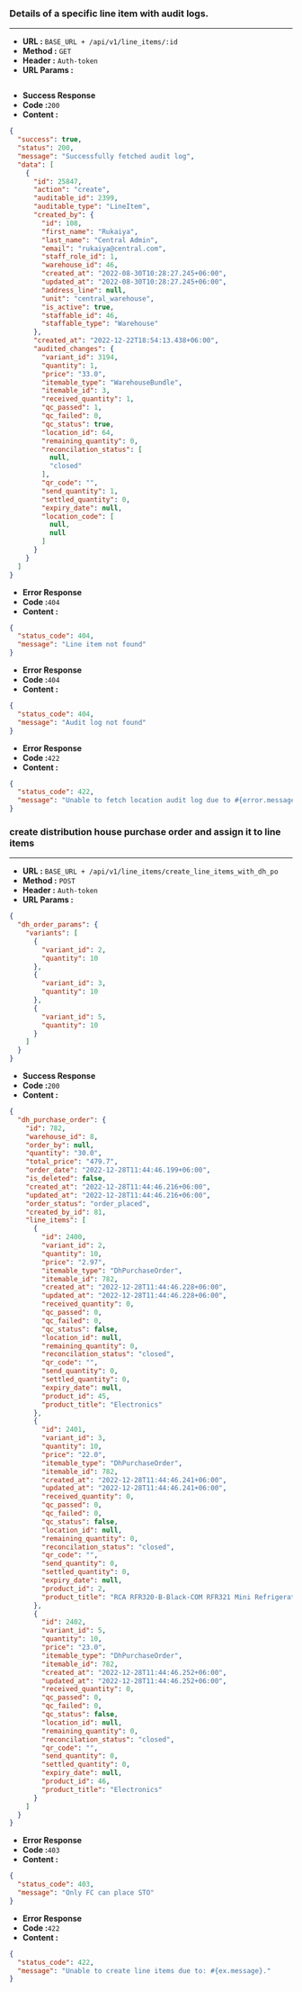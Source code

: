 ### Details of a specific line item with audit logs.
___

* **URL :** `BASE_URL + /api/v1/line_items/:id`
* **Method :** `GET`
* **Header :** `Auth-token`
* **URL Params :**

```json
```
* **Success Response**
* **Code :**`200`
* **Content :**
```json
{
  "success": true,
  "status": 200,
  "message": "Successfully fetched audit log",
  "data": [
    {
      "id": 25847,
      "action": "create",
      "auditable_id": 2399,
      "auditable_type": "LineItem",
      "created_by": {
        "id": 108,
        "first_name": "Rukaiya",
        "last_name": "Central Admin",
        "email": "rukaiya@central.com",
        "staff_role_id": 1,
        "warehouse_id": 46,
        "created_at": "2022-08-30T10:28:27.245+06:00",
        "updated_at": "2022-08-30T10:28:27.245+06:00",
        "address_line": null,
        "unit": "central_warehouse",
        "is_active": true,
        "staffable_id": 46,
        "staffable_type": "Warehouse"
      },
      "created_at": "2022-12-22T18:54:13.438+06:00",
      "audited_changes": {
        "variant_id": 3194,
        "quantity": 1,
        "price": "33.0",
        "itemable_type": "WarehouseBundle",
        "itemable_id": 3,
        "received_quantity": 1,
        "qc_passed": 1,
        "qc_failed": 0,
        "qc_status": true,
        "location_id": 64,
        "remaining_quantity": 0,
        "reconcilation_status": [
          null,
          "closed"
        ],
        "qr_code": "",
        "send_quantity": 1,
        "settled_quantity": 0,
        "expiry_date": null,
        "location_code": [
          null,
          null
        ]
      }
    }
  ]
}
```
* **Error Response**
* **Code :**`404`
* **Content :**
```json
{
  "status_code": 404,
  "message": "Line item not found"
}
```
* **Error Response**
* **Code :**`404`
* **Content :**
```json
{
  "status_code": 404,
  "message": "Audit log not found"
}
```
* **Error Response**
* **Code :**`422`
* **Content :**
```json
{
  "status_code": 422,
  "message": "Unable to fetch location audit log due to #{error.message}"
}
```
### create distribution house purchase order and assign it to line items
___

* **URL :** `BASE_URL + /api/v1/line_items/create_line_items_with_dh_po`
* **Method :** `POST`
* **Header :** `Auth-token`
* **URL Params :**

```json
{
  "dh_order_params": {
    "variants": [
      {
        "variant_id": 2,
        "quantity": 10
      },
      {
        "variant_id": 3,
        "quantity": 10
      },
      {
        "variant_id": 5,
        "quantity": 10
      }
    ]
  }
}
```
* **Success Response**
* **Code :**`200`
* **Content :**
```json
{
  "dh_purchase_order": {
    "id": 782,
    "warehouse_id": 8,
    "order_by": null,
    "quantity": "30.0",
    "total_price": "479.7",
    "order_date": "2022-12-28T11:44:46.199+06:00",
    "is_deleted": false,
    "created_at": "2022-12-28T11:44:46.216+06:00",
    "updated_at": "2022-12-28T11:44:46.216+06:00",
    "order_status": "order_placed",
    "created_by_id": 81,
    "line_items": [
      {
        "id": 2400,
        "variant_id": 2,
        "quantity": 10,
        "price": "2.97",
        "itemable_type": "DhPurchaseOrder",
        "itemable_id": 782,
        "created_at": "2022-12-28T11:44:46.228+06:00",
        "updated_at": "2022-12-28T11:44:46.228+06:00",
        "received_quantity": 0,
        "qc_passed": 0,
        "qc_failed": 0,
        "qc_status": false,
        "location_id": null,
        "remaining_quantity": 0,
        "reconcilation_status": "closed",
        "qr_code": "",
        "send_quantity": 0,
        "settled_quantity": 0,
        "expiry_date": null,
        "product_id": 45,
        "product_title": "Electronics"
      },
      {
        "id": 2401,
        "variant_id": 3,
        "quantity": 10,
        "price": "22.0",
        "itemable_type": "DhPurchaseOrder",
        "itemable_id": 782,
        "created_at": "2022-12-28T11:44:46.241+06:00",
        "updated_at": "2022-12-28T11:44:46.241+06:00",
        "received_quantity": 0,
        "qc_passed": 0,
        "qc_failed": 0,
        "qc_status": false,
        "location_id": null,
        "remaining_quantity": 0,
        "reconcilation_status": "closed",
        "qr_code": "",
        "send_quantity": 0,
        "settled_quantity": 0,
        "expiry_date": null,
        "product_id": 2,
        "product_title": "RCA RFR320-B-Black-COM RFR321 Mini Refrigerator, 3.2 Cu Ft Fridge, Black, CU.FT"
      },
      {
        "id": 2402,
        "variant_id": 5,
        "quantity": 10,
        "price": "23.0",
        "itemable_type": "DhPurchaseOrder",
        "itemable_id": 782,
        "created_at": "2022-12-28T11:44:46.252+06:00",
        "updated_at": "2022-12-28T11:44:46.252+06:00",
        "received_quantity": 0,
        "qc_passed": 0,
        "qc_failed": 0,
        "qc_status": false,
        "location_id": null,
        "remaining_quantity": 0,
        "reconcilation_status": "closed",
        "qr_code": "",
        "send_quantity": 0,
        "settled_quantity": 0,
        "expiry_date": null,
        "product_id": 46,
        "product_title": "Electronics"
      }
    ]
  }
}
```
* **Error Response**
* **Code :**`403`
* **Content :**
```json
{
  "status_code": 403,
  "message": "Only FC can place STO"
}
```
* **Error Response**
* **Code :**`422`
* **Content :**
```json
{
  "status_code": 422,
  "message": "Unable to create line items due to: #{ex.message}."
}
```

